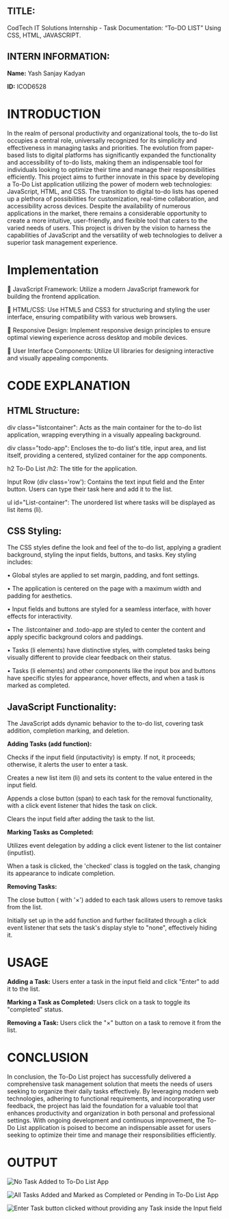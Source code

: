 ## TITLE: 
CodTech IT Solutions Internship - Task Documentation: “To-DO LIST” Using CSS, HTML, JAVASCRIPT.


## INTERN INFORMATION:

**Name:** Yash Sanjay Kadyan

**ID:** ICOD6528


# INTRODUCTION

In the realm of personal productivity and organizational tools, the to-do list occupies a central role, universally recognized for its simplicity and effectiveness in managing tasks and priorities. The evolution from paper-based lists to digital platforms has significantly expanded the functionality and accessibility of to-do lists, making them an indispensable tool for individuals looking to optimize their time and manage their responsibilities efficiently. This project aims to further innovate in this space by developing a To-Do List application utilizing the power of modern web technologies: JavaScript, HTML, and CSS.
The transition to digital to-do lists has opened up a plethora of possibilities for customization, real-time collaboration, and accessibility across devices. Despite the availability of numerous applications in the market, there remains a considerable opportunity to create a more intuitive, user-friendly, and flexible tool that caters to the varied needs of users. This project is driven by the vision to harness the capabilities of JavaScript and the versatility of web technologies to deliver a superior task management experience.


# Implementation

	JavaScript Framework: Utilize a modern JavaScript framework for building the frontend application.

	HTML/CSS: Use HTML5 and CSS3 for structuring and styling the user interface, ensuring compatibility with various web browsers.

	Responsive Design: Implement responsive design principles to ensure optimal viewing experience across desktop and mobile devices.

	User Interface Components: Utilize UI libraries for designing interactive and visually appealing components.


# CODE EXPLANATION



## HTML Structure:


div class="listcontainer": Acts as the main container for the to-do list application, wrapping everything in a visually appealing background.

div class="todo-app": Encloses the to-do list's title, input area, and list itself, providing a centered, stylized container for the app components.

h2 To-Do List /h2: The title for the application.

Input Row (div class='row'): Contains the text input field and the Enter button. Users can type their task here and add it to the list.

ul id="List-container": The unordered list where tasks will be displayed as list items (li).


## CSS Styling:

The CSS styles define the look and feel of the to-do list, applying a gradient background, styling the input fields, buttons, and tasks. 
Key styling includes:

•	Global styles are applied to set margin, padding, and font settings.

•	The application is centered on the page with a maximum width and padding for aesthetics.

•	Input fields and buttons are styled for a seamless interface, with hover effects for interactivity.

•	The .listcontainer and .todo-app are styled to center the content and apply specific background colors and paddings.

•	Tasks (li elements) have distinctive styles, with completed tasks being visually different to provide clear feedback on their status.

•	Tasks (li elements) and other components like the input box and buttons have specific styles for appearance, hover effects, and when a task is marked as completed.


## JavaScript Functionality:

The JavaScript adds dynamic behavior to the to-do list, covering task addition, completion marking, and deletion.


**Adding Tasks (add function):**

Checks if the input field (inputactivity) is empty. If not, it proceeds; otherwise, it alerts the user to enter a task.

Creates a new list item (li) and sets its content to the value entered in the input field.

Appends a close button (span) to each task for the removal functionality, with a click event listener that hides the task on click.

Clears the input field after adding the task to the list.


**Marking Tasks as Completed:**

Utilizes event delegation by adding a click event listener to the list container (inputlist). 

When a task is clicked, the 'checked' class is toggled on the task, changing its appearance to indicate completion.


**Removing Tasks:**

The close button (<span> with '×') added to each task allows users to remove tasks from the list.

Initially set up in the add function and further facilitated through a click event listener that sets the task's display style to "none", effectively hiding it.


# USAGE

**Adding a Task:** Users enter a task in the input field and click "Enter" to add it to the list.

**Marking a Task as Completed:** Users click on a task to toggle its "completed" status.

**Removing a Task:** Users click the "×" button on a task to remove it from the list.



# CONCLUSION

In conclusion, the To-Do List project has successfully delivered a comprehensive task management solution that meets the needs of users seeking to organize their daily tasks effectively. By leveraging modern web technologies, adhering to functional requirements, and incorporating user feedback, the project has laid the foundation for a valuable tool that enhances productivity and organization in both personal and professional settings. With ongoing development and continuous improvement, the To-Do List application is poised to become an indispensable asset for users seeking to optimize their time and manage their responsibilities efficiently.

# OUTPUT

![No Task Added to To-Do List App](https://github.com/YashKadyan/TO-DOLISTWEBAPPLICATION-ICOD6528/assets/66464974/579018f8-2630-43a6-8ada-342de64eb83c)

![All Tasks Added and Marked as Completed or Pending in To-Do List App](https://github.com/YashKadyan/TO-DOLISTWEBAPPLICATION-ICOD6528/assets/66464974/b79e81ca-8d54-41a4-9826-adb2b2f16c62)

![Enter Task button clicked without providing any Task inside the Input field](https://github.com/YashKadyan/TO-DOLISTWEBAPPLICATION-ICOD6528/assets/66464974/c40ea057-8141-4c3a-b823-421377b4ad85)
